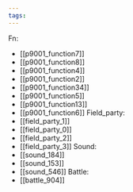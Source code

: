 ```yaml
---
tags:
---
```

Fn:
- [[p9001_function7]]
- [[p9001_function8]]
- [[p9001_function4]]
- [[p9001_function2]]
- [[p9001_function34]]
- [[p9001_function5]]
- [[p9001_function13]]
- [[p9001_function6]]
Field_party:
- [[field_party_1]]
- [[field_party_0]]
- [[field_party_2]]
- [[field_party_3]]
Sound:
- [[sound_184]]
- [[sound_153]]
- [[sound_546]]
Battle:
- [[battle_904]]

